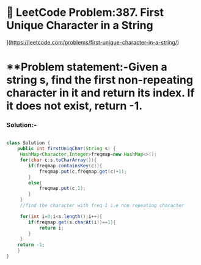 

# 📌 LeetCode Problem:387. First Unique Character in a String

](https://leetcode.com/problems/first-unique-character-in-a-string/)

# **Problem statement:-Given a string s, find the first non-repeating character in it and return its index. If it does not exist, return -1.

### Solution:-

``` java

class Solution {
    public int firstUniqChar(String s) {
     HashMap<Character,Integer>freqmap=new HashMap<>();
     for(char c:s.toCharArray()){
        if(freqmap.containsKey(c)){
            freqmap.put(c,freqmap.get(c)+1);
        }
        else{
            freqmap.put(c,1);
        }
     }
     //find the character with freq 1 i.e non repeating character

     for(int i=0;i<s.length();i++){
        if(freqmap.get(s.charAt(i))==1){
            return i;
        }
     }
    return -1;
    }
}
